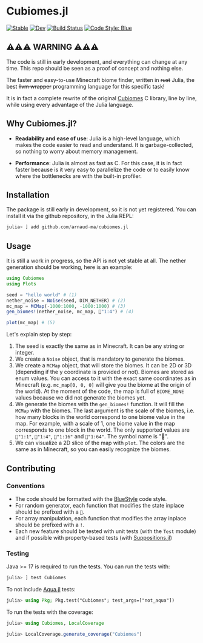 # Cubiomes.jl

[![Stable](https://img.shields.io/badge/docs-stable-blue.svg)](https://arnaud-ma.github.io/cubiomes.jl/stable/)
[![Dev](https://img.shields.io/badge/docs-dev-blue.svg)](https://arnaud-ma.github.io/cubiomes.jl/dev/)
[![Build Status](https://github.com/arnaud-ma/cubiomes.jl/actions/workflows/CI.yml/badge.svg?branch=main)](https://github.com/arnaud-ma/cubiomes.jl/actions/workflows/CI.yml?query=branch%3Amain)
[![Code Style: Blue](https://img.shields.io/badge/code%20style-blue-4495d1.svg)](https://github.com/invenia/BlueStyle)

## ⚠️⚠️⚠️ WARNING ⚠️⚠️⚠️
The code is still in early development, and everything can change at any time. This repo should be seen as a proof of concept and nothing else.

The faster and easy-to-use Minecraft biome finder, written in ~~rust~~ Julia, the best ~~llvm wrapper~~ programming language for this specific task!

It is in fact a complete rewrite of the original [Cubiomes](https://github.com/Cubitect/cubiomes) C library, line by line, while using every advantage of the Julia language.

## Why Cubiomes.jl?

- **Readability and ease of use**: Julia is a high-level language, which makes the code easier to read and understand. It is garbage-collected, so nothing to worry about memory management.

- **Performance**: Julia is almost as fast as C. For this case, it is in fact faster because is it very easy to parallelize the code or to easily know where the bottlenecks are with the built-in profiler.

## Installation

The package is still early in development, so it is not yet registered. You can install it via the github repository, in the Julia REPL:

```julia
julia> ] add github.com/arnaud-ma/cubiomes.jl
```

## Usage

It is still a work in progress, so the API is not yet stable at all. The nether generation should be working, here is an example:

```julia
using Cubiomes
using Plots

seed = "hello world" # (1)
nether_noise = Noise(seed, DIM_NETHER) # (2)
mc_map = MCMap(-1000:1000, -1000:1000) # (3)
gen_biomes!(nether_noise, mc_map, 📏"1:4") # (4)

plot(mc_map) # (5)
```

Let's explain step by step:

1. The seed is exactly the same as in Minecraft. It can be any string or integer.
2. We create a `Noise` object, that is mandatory to generate the biomes.
3. We create a `MCMap` object, that will store the biomes. It can be 2D or 3D (depending if the y coordinate is provided or not). Biomes are stored as enum values. You can access to it with the exact same coordinates as in Minecraft (e.g. `mc_map[0, 0, 0]` will give you the biome at the origin of the world). At the moment of the code, the map is full of `BIOME_NONE` values because we did not generate the biomes yet.
4. We generate the biomes with the `gen_biomes!` function. It will fill the `MCMap` with the biomes. The last argument is the scale of the biomes, i.e. how many blocks in the world correspond to one biome value in the map. For example, with a scale of 1, one biome value in the map corresponds to one block in the world. The only supported values are `📏"1:1"`, `📏"1:4"`, `📏"1:16"` and `📏"1:64"`. The symbol name is ":straight_ruler:".
5. We can visualize a 2D slice of the map with `plot`. The colors are the same as in Minecraft, so you can easily recognize the biomes.

## Contributing

### Conventions

- The code should be formatted with the [BlueStyle](https://github.com/JuliaDiff/BlueStyle) code style.
- For random generator, each function that modifies the state inplace should be prefixed with a `🎲`.
- For array manipulation, each function that modifies the array inplace should be prefixed with a `!`.
- Each new feature should be tested with unit tests (with the `Test` module) and if possible with property-based tests (with [Suppositions.jl](https://github.com/Seelengrab/Supposition.jl))

### Testing

Java >= 17 is required to run the tests.
You can run the tests with:
```julia
julia> ] test Cubiomes
```

To not include [Aqua.jl](https://github.com/JuliaTesting/Aqua.jl) tests:
```julia
julia> using Pkg; Pkg.test("Cubiomes"; test_args=["not_aqua"])
```

To run the tests with the coverage:
```julia
julia> using Cubiomes, LocalCoverage

julia> LocalCoverage.generate_coverage("Cubiomes")
```